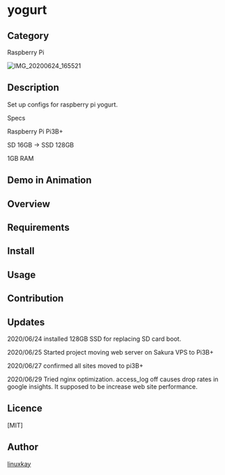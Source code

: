 # yogurt 

## Category

Raspberry Pi

![IMG_20200624_165521](https://user-images.githubusercontent.com/9047935/85963539-37a46900-b9f1-11ea-88ea-3d644a08c2be.jpg)


## Description

Set up configs for raspberry pi yogurt.

Specs

Raspberry Pi Pi3B+

SD 16GB -> SSD 128GB

1GB RAM

## Demo in Animation

## Overview

## Requirements

## Install

## Usage

## Contribution

## Updates

2020/06/24 installed 128GB SSD for replacing SD card boot.

2020/06/25 Started project moving web server on Sakura VPS to Pi3B+

2020/06/27 confirmed all sites moved to pi3B+

2020/06/29 Tried nginx optimization. access_log off causes drop rates in google insights. It supposed to be increase web site performance.


## Licence
[MIT]

## Author

[linuxkay](https://github.com/linuxkay)
